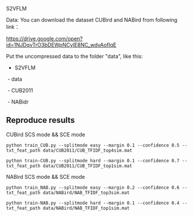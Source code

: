 S2VFLM

Data: You can download the dataset CUBird and NABird from following link：

https://drive.google.com/open?id=1NJDqvTrO3bDEWpNCyIE8NC_wdvAofIqE

Put the uncompressed data to the folder "data", like this:

- S2VFLM

​	- data

​		- CUB2011

​		- NABidr

## Reproduce results

CUBird SCS mode && SCE mode

```
python train_CUB.py --splitmode easy --margin 0.1 --confidence 0.5 --txt_feat_path data/CUB2011/CUB_TFIDF_top4sim.mat

python train-CUB.py --splitmode hard --margin 0.1 --confidence 0.7 --txt_feat_path data/CUB2011/CUB_TFIDF_top1sim.mat
```

NABird SCS mode && SCE mode

```
python train_NAB.py --splitmode easy --margin 0.2 --confidence 0.6 --txt_feat_path data/NABird/NAB_TFIDF_top3sim.mat

python train-NAB.py --splitmode hard --margin 0.1 --confidence 0.4 --txt_feat_path data/NABird/NAB_TFIDF_top1sim.mat
```

